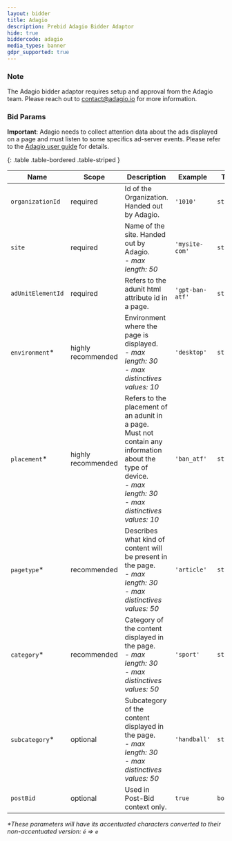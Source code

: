 ```yaml
---
layout: bidder
title: Adagio
description: Prebid Adagio Bidder Adaptor
hide: true
biddercode: adagio
media_types: banner
gdpr_supported: true
---
```


### Note

The Adagio bidder adaptor requires setup and approval from the Adagio team. Please reach out to [contact@adagio.io](mailto:contact@adagio.io) for more information.

### Bid Params

**Important**: Adagio needs to collect attention data about the ads displayed on a page and must listen to some specifics ad-server events. Please refer to the [Adagio user guide](https://support.adagio.io/hc/en-us/articles/360019849112-Adagio-PreBid-Installation-guide-for-publishers) for details.

{: .table .table-bordered .table-striped }

| Name               | Scope              | Description                                                                                                          | Example         | Type      |
|--------------------|--------------------|----------------------------------------------------------------------------------------------------------------------|-----------------|-----------|
| `organizationId`   | required           | Id of the Organization. Handed out by Adagio.                                                                        | `'1010'`        | `string`  |
| `site`             | required           | Name of the site. Handed out by Adagio.<br><i>- max length: 50</i>                                                   | `'mysite-com'`  | `string`  |
| `adUnitElementId`  | required           | Refers to the adunit html attribute id in a page.                                                                    | `'gpt-ban-atf'` | `string`  |
| `environment`*     | highly recommended | Environment where the page is displayed.<br><i>- max length: 30</i><br><i>- max distinctives values: 10</i>          | `'desktop'`     | `string`  |
| `placement`*       | highly recommended | Refers to the placement of an adunit in a page.<br>Must not contain any information about the type of device.<br><i>- max length: 30</i><br><i>- max distinctives values: 10</i> | `'ban_atf'`     | `string`  |
| `pagetype`*        | recommended        | Describes what kind of content will be present in the page.<br><i>- max length: 30</i><br><i>- max distinctives values: 50</i> | `'article'`     | `string`  |
| `category`*        | recommended        | Category of the content displayed in the page.<br><i>- max length: 30</i><br><i>- max distinctives values: 50</i>    | `'sport'`       | `string`  |
| `subcategory`*     | optional           | Subcategory of the content displayed in the page.<br><i>- max length: 30</i><br><i>- max distinctives values: 50</i> | `'handball'`    | `string`  |
| `postBid`          | optional           | Used in Post-Bid context only.                                                                                       | `true`          | `boolean` |

<i>*These parameters will have its accentuated characters converted to their non-accentuated version:&nbsp;`é`&nbsp;=>&nbsp;`e`</i>
